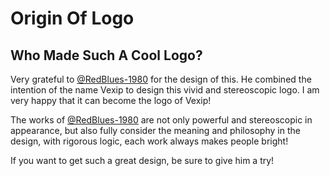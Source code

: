 # Origin Of Logo

## Who Made Such A Cool Logo?

<a href="https://richuangangban1980.lofter.com/" target="_blank">
  <Avatar src="https://avaimg.lf127.net/img/VWFKdUs5VzZzdTBRMzBRdVZBWmczYm4vOWdUc1hUSXlORlhOaUxWUUZVNDluOTZ0c3Z4dlR3PT0.jpg?imageView&thumbnail=128x128&quality=90&type=jpg" :size="64" circle></Avatar>
</a>

Very grateful to [@RedBlues-1980](https://richuangangban1980.lofter.com/) for the design of this. He combined the intention of the name Vexip to design this vivid and stereoscopic logo. I am very happy that it can become the logo of Vexip!

The works of [@RedBlues-1980](https://richuangangban1980.lofter.com/) are not only powerful and stereoscopic in appearance, but also fully consider the meaning and philosophy in the design, with rigorous logic, each work always makes people bright!

If you want to get such a great design, be sure to give him a try!
